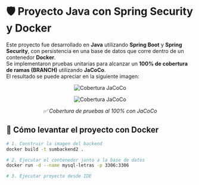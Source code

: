 # 🛡️ Proyecto Java con Spring Security y Docker

Este proyecto fue desarrollado en **Java** utilizando **Spring Boot** y **Spring Security**, con persistencia en una base de datos que corre dentro de un contenedor **Docker**.  
Se implementaron pruebas unitarias para alcanzar un **100% de cobertura de ramas (BRANCH)** utilizando **JaCoCo**.  
El resultado se puede apreciar en la siguiente imagen:


<p align="center">
  <img src="https://i.postimg.cc/3NmTzX7b/Captura-de-pantalla-283.png" alt="Cobertura JaCoCo" />
</p>

<p align="center">
  <img src="https://i.postimg.cc/WtLyZCB5/Captura-de-pantalla-280.png" alt="Cobertura JaCoCo" />
</p>
<p align="center">
  <em>✅ Cobertura de pruebas al 100% con JaCoCo</em>
</p>


## 🚀 Cómo levantar el proyecto con Docker

```bash
# 1. Construir la imagen del backend
docker build -t sumbackend2 .

# 2. Ejecutar el contenedor junto a la base de datos
docker run -d --name mysql-letras -p 3306:3306

# 3. Ejecutar proyecto desde IDE

